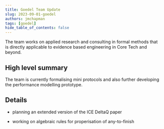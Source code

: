```yaml
---
title: Goedel Team Update
slug: 2023-09-01-goedel
authors: jmchapman
tags: [goedel]
hide_table_of_contents: false
---
```


The team works on applied research and consulting in formal methods
that is directly applicable to evidence based engineering in Core Tech
and beyond.

## High level summary

The team is currently formalising mini protocols and also further
developing the performance modelling prototype.

## Details


* planning an extended version of the ICE DeltaQ paper

* working on algebraic rules for properisation of any-to-finish
